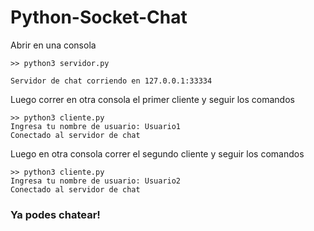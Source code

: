 # Python-Socket-Chat

Abrir en una consola
```
>> python3 servidor.py

Servidor de chat corriendo en 127.0.0.1:33334
```

Luego correr en otra consola el primer cliente y seguir los comandos
```
>> python3 cliente.py
Ingresa tu nombre de usuario: Usuario1
Conectado al servidor de chat
```

Luego en otra consola correr el segundo cliente y seguir los comandos
```
>> python3 cliente.py
Ingresa tu nombre de usuario: Usuario2
Conectado al servidor de chat
```

### Ya podes chatear!
